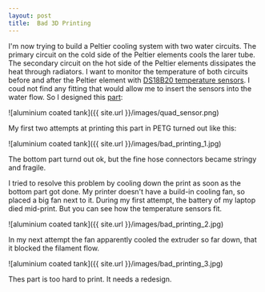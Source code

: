 ```yaml
---
layout: post
title:  Bad 3D Printing
---
```


I'm now trying to build a Peltier cooling system with two water circuits. The primary circuit on the cold side of the Peltier elements cools the larer tube. The secondary circuit on the hot side of the Peltier elements dissipates the heat through radiators. I want to monitor the temperature of both circuits before and after the Peltier element with [DS18B20 temperature sensors](https://www.maximintegrated.com/en/products/sensors/healthcare-sensor-ics/electrochemical-sensor-afe-ics/DS18B20.html).
I coud not find any fitting that would allow me to insert the sensors into the water flow. So I designed this [part](https://github.com/hotwolf/DIYWaterChiller/blob/master/stls/quad_sensor.stl):

![aluminium coated tank]({{ site.url }}/images/quad_sensor.png)

My first two attempts at printing this part in PETG turned out like this:

![aluminium coated tank]({{ site.url }}/images/bad_printing_1.jpg)

The bottom part turnd out ok, but the fine hose connectors became stringy and fragile.

I tried to resolve this problem by cooling down the print as soon as the bottom part got done. My printer doesn't have a build-in cooling fan, so placed a big fan next to it.
During my first attempt, the battery of my laptop died mid-print. But you can see how the temperature sensors fit.

![aluminium coated tank]({{ site.url }}/images/bad_printing_2.jpg)

In my next attempt the fan apparently cooled the extruder so far down, that it blocked the filament flow.

![aluminium coated tank]({{ site.url }}/images/bad_printing_3.jpg)

Thes part is too hard to print. It needs a redesign.